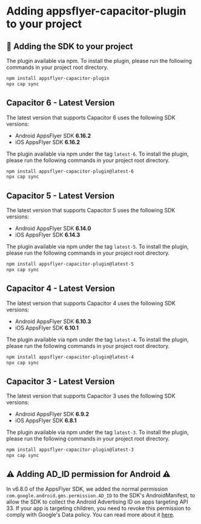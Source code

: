 # Adding appsflyer-capacitor-plugin to your project

## 📲 Adding the SDK to your project

The plugin available via npm. To install the plugin, please run the following commands in your project root directory.
 ```bash  
 npm install appsflyer-capacitor-plugin  
 npx cap sync  
 ```

## <a id="cap6"> Capacitor 6 - Latest Version
The latest version that supports Capacitor 6 uses the following SDK versions:
- Android AppsFlyer SDK **6.16.2**
- iOS AppsFlyer SDK **6.16.2**

The plugin available via npm under the tag `latest-6`. To install the plugin, please run the following commands in your project root directory.

 ```bash  
 npm install appsflyer-capacitor-plugin@latest-6
 npx cap sync  
 ```

## <a id="cap5"> Capacitor 5 - Latest Version
The latest version that supports Capacitor 5 uses the following SDK versions:
- Android AppsFlyer SDK **6.14.0**
- iOS AppsFlyer SDK **6.14.3**

The plugin available via npm under the tag `latest-5`. To install the plugin, please run the following commands in your project root directory.

 ```bash  
 npm install appsflyer-capacitor-plugin@latest-5
 npx cap sync  
 ```

## <a id="cap4"> Capacitor 4 - Latest Version
The latest version that supports Capacitor 4 uses the following SDK versions:
- Android AppsFlyer SDK **6.10.3**
- iOS AppsFlyer SDK **6.10.1**

The plugin available via npm under the tag `latest-4`. To install the plugin, please run the following commands in your project root directory.

 ```bash  
 npm install appsflyer-capacitor-plugin@latest-4
 npx cap sync  
 ```


## <a id="cap3"> Capacitor 3 - Latest Version
The latest version that supports Capacitor 3 uses the following SDK versions: 
- Android AppsFlyer SDK **6.9.2**
- iOS AppsFlyer SDK **6.8.1**

The plugin available via npm under the tag `latest-3`. To install the plugin, please run the following commands in your project root directory.

 ```bash  
 npm install appsflyer-capacitor-plugin@latest-3
 npx cap sync  
 ```

## ⚠️ Adding AD_ID permission for Android ⚠️
In v6.8.0 of the AppsFlyer SDK, we added the normal permission `com.google.android.gms.permission.AD_ID` to the SDK's AndroidManifest, 
to allow the SDK to collect the Android Advertising ID on apps targeting API 33.
If your app is targeting children, you need to revoke this permission to comply with Google's Data policy.
You can read more about it [here](https://dev.appsflyer.com/hc/docs/install-android-sdk#the-ad_id-permission).
